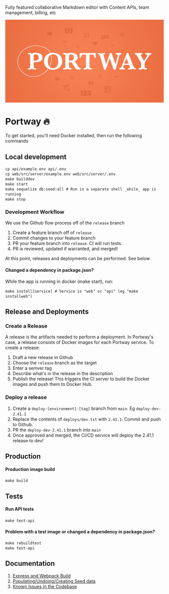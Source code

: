 Fully featured collaborative Markdown editor with Content APIs, team management, billing, etc

![Portway Image](docs/portway-github.png)

# Portway 🔥

To get started, you'll need Docker installed, then run the following commands

## Local development
```
cp api/example.env api/.env
cp web/src/server/example.env web/src/server/.env
make builddev
make start
make sequelize db:seed:all # Run in a separate shell _while_ app is running
make stop
```

### Development Workflow

We use the Github flow process off of the `release` branch

1. Create a feature branch off of `release`
1. Commit changes to your feature branch
1. PR your feature branch into `release`. CI will run tests.
1. PR is reviewed, updated if warranted, and merged!

At this point, releases and deployments can be performed. See below.

#### Changed a dependency in package.json?
While the app is running in docker (make start), run:
```
make install[service] # Service is "web" or "api" (eg "make installweb")
```

## Release and Deployments

### Create a Release

A release is the artifacts needed to perform a deployment. In Portway's case, a release consists of Docker images for each Portway service. To create a release:
1. Draft a new release in Github
1. Choose the `release` branch as the target
1. Enter a semver tag
1. Describe what's in the release in the description
1. Publish the release! This triggers the CI server to build the Docker images and push them to Docker Hub.

### Deploy a release

1. Create a `deploy-[environment]-[tag]` branch from `main`. Eg `deploy-dev-2.41.1`
1. Replace the contents of `deploys/dev.txt` with `2.41.1`. Commit and push to Github.
1. PR the `deploy-dev-2.41.1` branch into `main`
1. Once approved and merged, the CI/CD service will deploy the 2.41.1 release to dev!

## Production
#### Production image build
`make build`

## Tests
#### Run API tests
`make test-api`

#### Problem with a test image or changed a dependency in package.json?
```
make rebuildtest
make test-api
```

## Documentation

1. [Express and Webpack Build](docs/Web.md)
2. [Populating/Undoing/Creating Seed data](docs/data.md)
3. [Known Issues in the Codebase](docs/Known-Issues.md)
